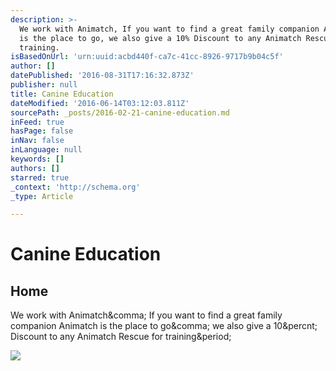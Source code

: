 ```yaml
---
description: >-
  We work with Animatch, If you want to find a great family companion Animatch
  is the place to go, we also give a 10% Discount to any Animatch Rescue for
  training.
isBasedOnUrl: 'urn:uuid:acbd440f-ca7c-41cc-8926-9717b9b04c5f'
author: []
datePublished: '2016-08-31T17:16:32.873Z'
publisher: null
title: Canine Education
dateModified: '2016-06-14T03:12:03.811Z'
sourcePath: _posts/2016-02-21-canine-education.md
inFeed: true
hasPage: false
inNav: false
inLanguage: null
keywords: []
authors: []
starred: true
_context: 'http://schema.org'
_type: Article

---
```

# Canine Education

<article style=""><h1>Home</h1><p>We work with Animatch&amp;comma; If you want to find a great family companion Animatch is the place to go&amp;comma; we also give a 10&amp;percnt; Discount to any Animatch Rescue for training&amp;period;</p><img src="http://nebula.wsimg.com/4707ba20b0ab0f7fb6e755cbc77547ab?AccessKeyId=22A81555B8E4E4A54485&amp;disposition=0&amp;alloworigin=1" /></article>